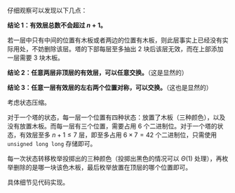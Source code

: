 仔细观察可以发现以下几点：

**结论 1：有效层总数不会超过 $n+1$。**

若一层中只有中间的位置有木板或者两边的位置有木板，则此层事实上已经没有实际用处，不妨删除该层。塔的下部每层至多抽出 $2$ 块后该层无效，而在上部添加一层需要 $3$ 块木板。

**结论 2：任意两层非顶层的有效层，可以任意交换。**（这是显然的）

**结论 3：任意一层有效层的左右两个位置对称，可以交换。**（这也是显然的）

考虑状态压缩。

对于一个塔的状态，每一层一个位置有四种状态：放置了木板（三种颜色），以及没有放置木板。而每一层有三个位置，需要占用 $6$ 个二进制位。对于一个塔的状态，有效层至多 $n+1\leq 7$ 层，即至多占用 $6\times 7=42$ 个二进制位，只需使用 `unsigned long long` 存储即可。

每一次状态转移枚举投掷出的三种颜色（投掷出黑色的情况可以 $\Theta(1)$ 处理），再枚举删除的是哪一块该色木板，最后枚举放置在顶层的哪个位置即可。

具体细节见代码实现。